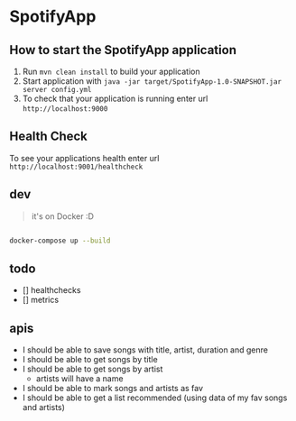 # SpotifyApp

How to start the SpotifyApp application
---

1. Run `mvn clean install` to build your application
1. Start application with `java -jar target/SpotifyApp-1.0-SNAPSHOT.jar server config.yml`
1. To check that your application is running enter url `http://localhost:9000`

Health Check
---

To see your applications health enter url `http://localhost:9001/healthcheck`

## dev

> it's on Docker :D
```bash

docker-compose up --build

```

## todo
- [] healthchecks
- [] metrics

## apis

- I should be able to save songs with title, artist, duration and genre
- I should be able to get songs by title
- I should be able to get songs by artist
  - artists will have a name
- I should be able to mark songs and artists as fav
- I should be able to get a list recommended (using data of my fav songs and artists)